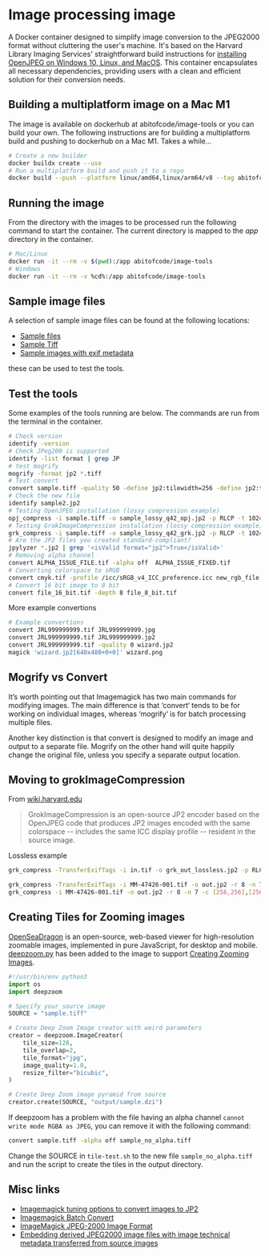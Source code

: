 # Image processing image

A Docker container designed to simplify image conversion to the JPEG2000 format without cluttering the user's machine. It's based on the Harvard Library Imaging Services' straightforward build instructions for [installing OpenJPEG on Windows 10, Linux, and MacOS](https://wiki.harvard.edu/confluence/display/DigitalImaging/Installing+OpenJPEG+on+Windows+10%2C+Linux%2C+and+MacOS). This container encapsulates all necessary dependencies, providing users with a clean and efficient solution for their conversion needs.

## Building a multiplatform image on a Mac M1

The image is available on dockerhub at abitofcode/image-tools or you can build your own. The following instructions are for building a multiplatform build and pushing to dockerhub on a Mac M1. Takes a while...

```sh
# Create a new builder
docker buildx create --use
# Run a multiplatform build and push it to a repo
docker build --push --platform linux/amd64,linux/arm64/v8 --tag abitofcode/image-tools:1 .
```

## Running the image

From the directory with the images to be processed run the following command to start the container. The current directory is mapped to the _app_ directory in the container.

```sh
# Mac/Linux
docker run -it --rm -v $(pwd):/app abitofcode/image-tools
# Windows
docker run -it --rm -v %cd%:/app abitofcode/image-tools
```

## Sample image files

A selection of sample image files can be found at the following locations:

- [Sample files](https://people.math.sc.edu/Burkardt/data/tif/tif.html)
- [Sample Tiff](https://file-examples.com/index.php/sample-images-download/sample-tiff-download/)
- [Sample images with exif metadata](https://wiki.harvard.edu/confluence/display/DigitalImaging/Embedding+derived+JPEG2000+image+files+with+image+technical+metadata+transferred+from+source+images)

these can be used to test the tools.

## Test the tools

Some examples of the tools running are below. The commands are run from the terminal in the container.

```bash
# Check version
identify -version
# Check JPeg200 is supported
identify -list format | grep JP
# test mogrify
mogrify -format jp2 *.tiff
# Test convert
convert sample.tiff -quality 50 -define jp2:tilewidth=256 -define jp2:tileheight=256 sample2.jp2
# Check the new file
identify sample2.jp2
# Testing OpenJPEG installation (lossy compression example)
opj_compress -i sample.tiff -o sample_lossy_q42_opj.jp2 -p RLCP -t 1024,1024 -EPH -SOP -I -q 42
# Testing GrokImageCompression installation (lossy compression example)
grk_compress -i sample.tiff -o sample_lossy_q42_grk.jp2 -p RLCP -t 1024,1024 -EPH -SOP -I -q 42
# Are the JP2 files you created standard-compliant?
jpylyzer *.jp2 | grep '<isValid format="jp2">True</isValid>'
# Removing alpha channel
convert ALPHA_ISSUE_FILE.tif -alpha off  ALPHA_ISSUE_FIXED.tif
# Converting colorspace to sRGB
convert cmyk.tif -profile /icc/sRGB_v4_ICC_preference.icc new_rgb_file.tif
# Convert 16 bit image to 8 bit
convert file_16_bit.tif -depth 8 file_8_bit.tif
```

More example convertions

```bash
# Example convertions
convert JRL999999999.tif JRL999999999.jpg
convert JRL999999999.tif JRL999999999.jp2
convert JRL999999999.tif -quality 0 wizard.jp2
magick 'wizard.jp2[640x480+0+0]' wizard.png
```

## Mogrify vs Convert

It’s worth pointing out that Imagemagick has two main commands for modifying images. The main difference is that ‘convert‘ tends to be for working on individual images, whereas ‘mogrify‘ is for batch processing multiple files.

Another key distinction is that convert is designed to modify an image and output to a separate file. Mogrify on the other hand will quite happily change the original file, unless you specify a separate output location.

## Moving to grokImageCompression

From [wiki.harvard.edu](https://wiki.harvard.edu/confluence/display/DigitalImaging/Installing+OpenJPEG+on+Windows+10%2C+Linux%2C+and+MacOS)

> GrokImageCompression is an open-source JP2 encoder based on the OpenJPEG code that produces JP2 images encoded with the same colorspace -- includes the same ICC display profile -- resident in the source image.

Lossless example

```bash
grk_compress -TransferExifTags -i in.tif -o grk_out_lossless.jp2 -p RLCP -t 1024,1024 -EPH -SOP
```

```bash
grk_compress -TransferExifTags -i MM-47426-001.tif -o out.jp2 -r 8 -n 7 -c [256,256],[256,256],[128,128] -t 512,512 -p RPCL -b 64,64 -SOP -EPH
grk_compress -i MM-47426-001.tif -o out.jp2 -r 8 -n 7 -c [256,256],[256,256],[128,128] -t 512,512 -p RPCL -b 64,64 -SOP -EPH
```

## Creating Tiles for Zooming images

[OpenSeaDragon](https://openseadragon.github.io/) is an open-source, web-based viewer for high-resolution zoomable images, implemented in pure JavaScript, for desktop and mobile. [deepzoom.py](https://github.com/openzoom/deepzoom.py) has been added to the image to support [Creating Zooming Images](https://openseadragon.github.io/examples/creating-zooming-images/).

```python
#!/usr/bin/env python3
import os
import deepzoom

# Specify your source image
SOURCE = "sample.tiff"

# Create Deep Zoom Image creator with weird parameters
creator = deepzoom.ImageCreator(
    tile_size=128,
    tile_overlap=2,
    tile_format="jpg",
    image_quality=1.0,
    resize_filter="bicubic",
)

# Create Deep Zoom image pyramid from source
creator.create(SOURCE, "output/sample.dzi")
```

If deepzoom has a problem with the file having an alpha channel `cannot write mode RGBA as JPEG`, you can remove it with the following command:

```sh
convert sample.tiff -alpha off sample_no_alpha.tiff
```

Change the SOURCE in `tile-test.sh` to the new file `sample_no_alpha.tiff` and run the script to create the tiles in the output directory.

## Misc links

- [Imagemagick tuning options to convert images to JP2](http://www.imagemagick.org/discourse-server/viewtopic.php?t=27300)
- [Imagemagick Batch Convert](https://linuxhint.com/imagemagick-batch-convert)
- [ImageMagick JPEG-2000 Image Format](http://patrickdieudonne.com/ImageMagick-6.7.0-2/www/jp2.html)
- [Embedding derived JPEG2000 image files with image technical metadata transferred from source images](https://wiki.harvard.edu/confluence/display/DigitalImaging/Embedding+derived+JPEG2000+image+files+with+image+technical+metadata+transferred+from+source+images)
